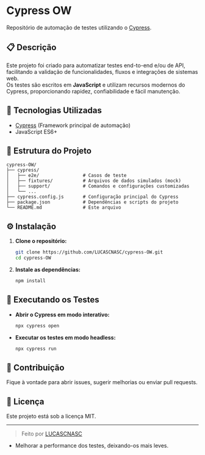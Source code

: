 # Cypress OW

Repositório de automação de testes utilizando o [Cypress](https://www.cypress.io/).

## 📋 Descrição

Este projeto foi criado para automatizar testes end-to-end e/ou de API, facilitando a validação de funcionalidades, fluxos e integrações de sistemas web.  
Os testes são escritos em **JavaScript** e utilizam recursos modernos do Cypress, proporcionando rapidez, confiabilidade e fácil manutenção.

## 🚀 Tecnologias Utilizadas

- [Cypress](https://www.cypress.io/) (Framework principal de automação)
- JavaScript ES6+

## 📂 Estrutura do Projeto

```
cypress-OW/
├── cypress/
│   ├── e2e/                # Casos de teste
│   ├── fixtures/           # Arquivos de dados simulados (mock)
│   ├── support/            # Comandos e configurações customizadas
│   └── ...
├── cypress.config.js       # Configuração principal do Cypress
├── package.json            # Dependências e scripts do projeto
└── README.md               # Este arquivo
```

## ⚙️ Instalação

1. **Clone o repositório:**
   ```bash
   git clone https://github.com/LUCASCNASC/cypress-OW.git
   cd cypress-OW
   ```

2. **Instale as dependências:**
   ```bash
   npm install
   ```

## 🧪 Executando os Testes

- **Abrir o Cypress em modo interativo:**
  ```bash
  npx cypress open
  ```

- **Executar os testes em modo headless:**
  ```bash
  npx cypress run
  ```

## 📝 Contribuição

Fique à vontade para abrir issues, sugerir melhorias ou enviar pull requests.

## 📄 Licença

Este projeto está sob a licença MIT.

---

> Feito por [LUCASCNASC](https://github.com/LUCASCNASC)

- Melhorar a performance dos testes, deixando-os mais leves.